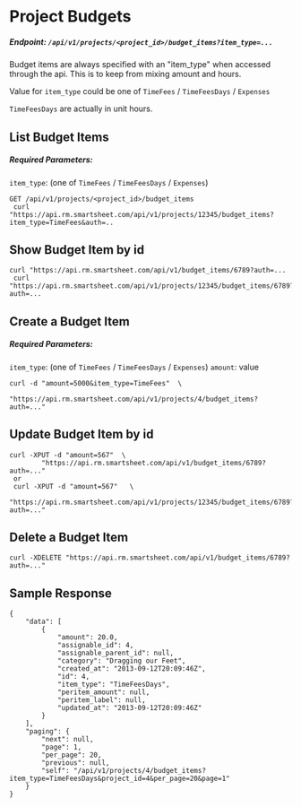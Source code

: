# Project Budgets

##### Endpoint: `/api/v1/projects/<project_id>/budget_items?item_type=...`

Budget items are always specified with an "item_type" when accessed through the api. This is to keep from mixing amount and hours.

Value for `item_type` could be one of `TimeFees` / `TimeFeesDays` / `Expenses`

`TimeFeesDays` are actually in unit hours.

## List Budget Items

##### Required Parameters:

`item_type`: <value>(one of `TimeFees` / `TimeFeesDays` / `Expenses`)</value>

```
GET /api/v1/projects/<project_id>/budget_items
 curl "https://api.rm.smartsheet.com/api/v1/projects/12345/budget_items?item_type=TimeFees&auth=..
```

## Show Budget Item by id

```
curl "https://api.rm.smartsheet.com/api/v1/budget_items/6789?auth=...
 curl "https://api.rm.smartsheet.com/api/v1/projects/12345/budget_items/6789?auth=...
```

## Create a Budget Item

##### Required Parameters:

`item_type`: <value>(one of `TimeFees` / `TimeFeesDays` / `Expenses`)
`amount`: value<value></value></value>

```
curl -d "amount=5000&item_type=TimeFees"  \
            "https://api.rm.smartsheet.com/api/v1/projects/4/budget_items?auth=..."
```

## Update Budget Item by id

```
curl -XPUT -d "amount=567"  \
        "https://api.rm.smartsheet.com/api/v1/budget_items/6789?auth=..."
 or
 curl -XPUT -d "amount=567"   \
        "https://api.rm.smartsheet.com/api/v1/projects/12345/budget_items/6789?auth=..."
```

## Delete a Budget Item

```
curl -XDELETE "https://api.rm.smartsheet.com/api/v1/budget_items/6789?auth=..."
```

## Sample Response

```
{
    "data": [
        {
            "amount": 20.0,
            "assignable_id": 4,
            "assignable_parent_id": null,
            "category": "Dragging our Feet",
            "created_at": "2013-09-12T20:09:46Z",
            "id": 4,
            "item_type": "TimeFeesDays",
            "peritem_amount": null,
            "peritem_label": null,
            "updated_at": "2013-09-12T20:09:46Z"
        }
    ],
    "paging": {
        "next": null,
        "page": 1,
        "per_page": 20,
        "previous": null,
        "self": "/api/v1/projects/4/budget_items?item_type=TimeFeesDays&project_id=4&per_page=20&page=1"
    }
}
```
